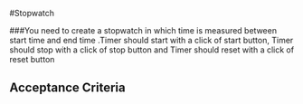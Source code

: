 #Stopwatch


###You need to create a stopwatch in which time is measured between start time and end time .Timer should start with a click of start button, Timer should stop with a click of stop button and Timer should reset with a click of reset button

## Acceptance Criteria

